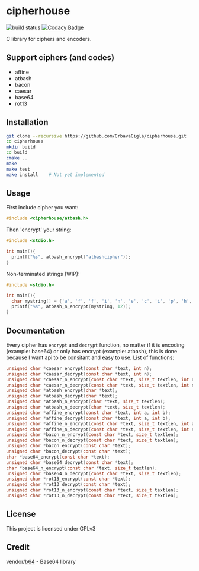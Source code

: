 # cipherhouse 
![build status](https://github.com/GrbavaCigla/cipherhouse/workflows/C/C++%20CI/badge.svg)
[![Codacy Badge](https://api.codacy.com/project/badge/Grade/3911916cac264460a4b0ebaa82e7fa6c)](https://app.codacy.com/manual/GrbavaCigla/cipherhouse?utm_source=github.com&utm_medium=referral&utm_content=GrbavaCigla/cipherhouse&utm_campaign=Badge_Grade_Dashboard)

C library for ciphers and encoders.

## Support ciphers (and codes)
- affine
- atbash
- bacon
- caesar
- base64
- rot13

## Installation
```sh
git clone --recursive https://github.com/GrbavaCigla/cipherhouse.git
cd cipherhouse
mkdir build
cd build
cmake ..
make
make test
make install    # Not yet implemented
```
## Usage

First include cipher you want:
```c
#include <cipherhouse/atbash.h>
```

Then 'encrypt' your string:
```c
#include <stdio.h>

int main(){
  printf("%s", atbash_encrypt("atbashcipher"));
}
```
Non-terminated strings (WIP):
```c
#include <stdio.h>

int main(){
  char mystring[] = {'a', 'f', 'f', 'i', 'n', 'e', 'c', 'i', 'p', 'h', 'e', 'r'};
  printf("%s", atbash_n_encrypt(mystring, 12));
}
```

## Documentation
Every cipher has `encrypt` and `decrypt` function, no matter if it is encoding (example: base64) or only has encrypt (example: atbash), this is done because I want api to be consitant and easy to use.
List of functions:
```c
unsigned char *caesar_encrypt(const char *text, int n);
unsigned char *caesar_decrypt(const char *text, int n);
unsigned char *caesar_n_encrypt(const char *text, size_t textlen, int n);
unsigned char *caesar_n_decrypt(const char *text, size_t textlen, int n);
unsigned char *atbash_encrypt(char *text);
unsigned char *atbash_decrypt(char *text);
unsigned char *atbash_n_encrypt(char *text, size_t textlen);
unsigned char *atbash_n_decrypt(char *text, size_t textlen);
unsigned char *affine_encrypt(const char *text, int a, int b);
unsigned char *affine_decrypt(const char *text, int a, int b);
unsigned char *affine_n_encrypt(const char *text, size_t textlen, int a, int b);
unsigned char *affine_n_decrypt(const char *text, size_t textlen, int a, int b);
unsigned char *bacon_n_encrypt(const char *text, size_t textlen);
unsigned char *bacon_n_decrypt(const char *text, size_t textlen);
unsigned char *bacon_encrypt(const char *text);
unsigned char *bacon_decrypt(const char *text);
char *base64_encrypt(const char *text);
unsigned char *base64_decrypt(const char *text);
char *base64_n_encrypt(const char *text, size_t textlen);
unsigned char *base64_n_decrypt(const char *text, size_t textlen);
unsigned char *rot13_encrypt(const char *text);
unsigned char *rot13_decrypt(const char *text);
unsigned char *rot13_n_encrypt(const char *text, size_t textlen);
unsigned char *rot13_n_decrypt(const char *text, size_t textlen);

```

## License
This project is licensed under GPLv3

## Credit
vendor/[b64](https://github.com/littlstar/b64.c) - Base64 library
